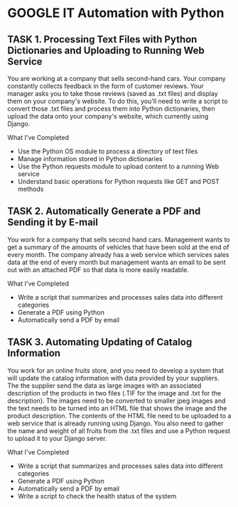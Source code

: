 # GOOGLE IT Automation with Python

## TASK 1. Processing Text Files with Python Dictionaries and Uploading to Running Web Service

You are working at a company that sells second-hand cars. Your company constantly collects feedback in the form of customer reviews. Your manager asks you to take those reviews (saved as .txt files) and display them on your company's website. To do this, you'll need to write a script to convert those .txt files and process them into Python dictionaries, then upload the data onto your company's website, which currently using Django.

What I've Completed
- Use the Python OS module to process a directory of text files
- Manage information stored in Python dictionaries
- Use the Python requests module to upload content to a running Web service
- Understand basic operations for Python requests like GET and POST methods

## TASK 2. Automatically Generate a PDF and Sending it by E-mail

You work for a company that sells second hand cars. Management wants to get a summary of the amounts of vehicles that have been sold at the end of every month. The company already has a web service which services sales data at the end of every month but management wants an email to be sent out with an attached PDF so that data is more easily readable.

What I've Completed
- Write a script that summarizes and processes sales data into different categories
- Generate a PDF using Python
- Automatically send a PDF by email

## TASK 3. Automating Updating of Catalog Information

You work for an online fruits store, and you need to develop a system that will update the catalog information with data provided by your suppliers. The the supplier send the data as large images with an associated description of the products in two files (.TIF for the image and .txt for the description). The images need to be converted to smaller jpeg images and the text needs to be turned into an HTML file that shows the image and the product description. The contents of the HTML file need to be uploaded to a web service that is already running using Django. You also need to gather the name and weight of all fruits from the .txt files and use a Python request to upload it to your Django server.

What I've Completed
- Write a script that summarizes and processes sales data into different categories
- Generate a PDF using Python
- Automatically send a PDF by email
- Write a script to check the health status of the system